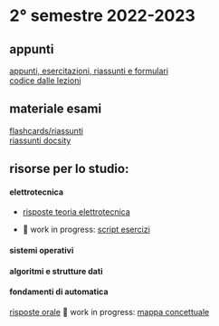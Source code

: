 # 2° semestre 2022-2023

## appunti

[appunti, esercitazioni, riassunti e formulari](https://mega.nz/folder/GvAm1bAC#2OhR1RDi5tjJnvPpbhNRDw)<br/>
[codice dalle lezioni](https://github.com/totoLab/code-ingegneria-informatica/)

## materiale esami

[flashcards/riassunti](https://drive.google.com/drive/folders/1GF6u7PmMlhqB8tPL_7iaKTm1CVo6UDi5?usp=sharing)<br/>
[riassunti docsity]()

## risorse per lo studio:

#### elettrotecnica

- [risposte teoria elettrotecnica](https://www.notion.so/antolab/Risposte-Teoria-Elettrotecnica-776f902e4b4d4e1d99c79f2014bf1e13?pvs=4)

- 🚧 work in progress: [script esercizi](https://github.com/totoLab/code-ingegneria-informatica/tree/main/elettrotecnica/script_esercizi)

#### sistemi operativi

#### algoritmi e strutture dati

#### fondamenti di automatica

[risposte orale](https://antolab.notion.site/Risposte-Orale-Automatica-b41670e935974637b3d9b75f647dd595?pvs=4)
🚧 work in progress:
[mappa concettuale](https://xmind.works/share/0XIyy7Pr)

